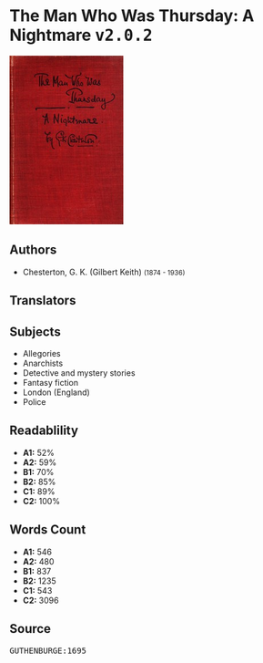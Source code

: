 # The Man Who Was Thursday: A Nightmare <kbd>v2.0.2</kbd>

![](./cover.medium.jpg "")

## Authors


 - Chesterton, G. K. (Gilbert Keith) <small>(1874 - 1936)</small>

## Translators



## Subjects


 - Allegories
 - Anarchists
 - Detective and mystery stories
 - Fantasy fiction
 - London (England)
 - Police

## Readablility


 - **A1:** 52%
 - **A2:** 59%
 - **B1:** 70%
 - **B2:** 85%
 - **C1:** 89%
 - **C2:** 100%

## Words Count


 - **A1:** 546
 - **A2:** 480
 - **B1:** 837
 - **B2:** 1235
 - **C1:** 543
 - **C2:** 3096

## Source


<kbd>GUTHENBURGE:1695</kbd>
